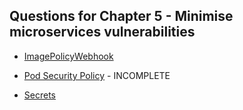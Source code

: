 ## Questions for Chapter 5 - Minimise microservices vulnerabilities

- [ImagePolicyWebhook](imagepolicywebhook.md)

- [Pod Security Policy](psp.md) - INCOMPLETE

- [Secrets](secrets.md)
